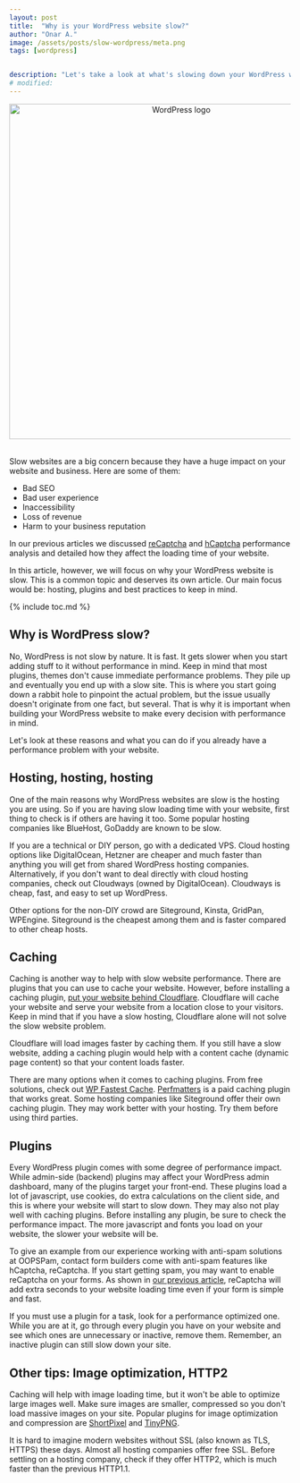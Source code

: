 ```yaml
---
layout: post
title:  "Why is your WordPress website slow?"
author: "Onar A."
image: /assets/posts/slow-wordpress/meta.png
tags: [wordpress]


description: "Let's take a look at what's slowing down your WordPress website and what you can do to fix it."
# modified: 
---
```

<center>
<img loading="lazy"  width="600" alt="WordPress logo" src="/blog/assets/posts/slow-wordpress/wp.png">
</center>
<br/>

Slow websites are a big concern because they have a huge impact on your website and business. Here are some of them:

- Bad SEO
- Bad user experience
- Inaccessibility
- Loss of revenue
- Harm to your business reputation

In our previous articles we discussed [reCaptcha](https://www.oopspam.com/blog/recaptcha-performance-analyses) and [hCaptcha](https://www.oopspam.com/blog/hcaptcha-performance-analyses) performance analysis and detailed how they affect the loading time of your website.

In this article, however, we will focus on why your WordPress website is slow. This is a common topic and deserves its own article. Our main focus would be: hosting, plugins and best practices to keep in mind.



{% include toc.md %}

## Why is WordPress slow?

No, WordPress is not slow by nature. It is fast. It gets slower when you start adding stuff to it without performance in mind. Keep in mind that most plugins, themes don't cause immediate performance problems. They pile up and eventually you end up with a slow site. This is where you start going down a rabbit hole to pinpoint the actual problem, but the issue usually doesn't originate from one fact, but several. That is why it is important when building your WordPress website to make every decision with performance in mind.

Let's look at these reasons and what you can do if you already have a performance problem with your website.

## Hosting, hosting, hosting

One of the main reasons why WordPress websites are slow is the hosting you are using. So if you are having slow loading time with your website, first thing to check is if others are having it too. Some popular hosting companies like BlueHost, GoDaddy are known to be slow.

If you are a technical or DIY person, go with a dedicated VPS. Cloud hosting options like DigitalOcean, Hetzner are cheaper and much faster than anything you will get from shared WordPress hosting companies. Alternatively, if you don't want to deal directly with cloud hosting companies, check out Cloudways (owned by DigitalOcean). Cloudways is cheap, fast, and easy to set up WordPress.

Other options for the non-DIY crowd are Siteground, Kinsta, GridPan, WPEngine. Siteground is the cheapest among them and is faster compared to other cheap hosts.

## Caching

Caching is another way to help with slow website performance. There are plugins that you can use to cache your website. However, before installing a caching plugin, [put your website behind Cloudflare](https://developers.cloudflare.com/fundamentals/setup/account-setup/add-site/). Cloudflare will cache your website and serve your website from a location close to your visitors. Keep in mind that if you have a slow hosting, Cloudflare alone will not solve the slow website problem. 

Cloudflare will load images faster by caching them. If you still have a slow website, adding a caching plugin would help with a content cache (dynamic page content) so that your content loads faster. 

There are many options when it comes to caching plugins. From free solutions, check out [WP Fastest Cache](https://wordpress.org/plugins/wp-fastest-cache/). [Perfmatters](https://perfmatters.io/) is a paid caching plugin that works great. Some hosting companies like Siteground offer their own caching plugin. They may work better with your hosting. Try them before using third parties.

## Plugins

Every WordPress plugin comes with some degree of performance impact. While admin-side (backend) plugins may affect your WordPress admin dashboard, many of the plugins target your front-end. These plugins load a lot of javascript, use cookies, do extra calculations on the client side, and this is where your website will start to slow down. They may also not play well with caching plugins. Before installing any plugin, be sure to check the performance impact. The more javascript and fonts you load on your website, the slower your website will be. 

To give an example from our experience working with anti-spam solutions at OOPSPam, contact form builders come with anti-spam features like hCaptcha, reCaptcha. If you start getting spam, you may want to enable reCaptcha on your forms. As shown in [our previous article](https://www.oopspam.com/blog/recaptcha-performance-analyses), reCaptcha will add extra seconds to your website loading time even if your form is simple and fast.

If you must use a plugin for a task, look for a performance optimized one. While you are at it, go through every plugin you have on your website and see which ones are unnecessary or inactive, remove them. Remember, an inactive plugin can still slow down your site.

## Other tips: Image optimization, HTTP2

Caching will help with image loading time, but it won't be able to optimize large images well. Make sure images are smaller, compressed so you don't load massive images on your site. Popular plugins for image optimization and compression are [ShortPixel](https://wordpress.org/plugins/shortpixel-image-optimiser/) and [TinyPNG](https://wordpress.org/plugins/tiny-compress-images/).


It is hard to imagine modern websites without SSL (also known as TLS, HTTPS) these days. Almost all hosting companies offer free SSL. Before settling on a hosting company, check if they offer HTTP2, which is much faster than the previous HTTP1.1.